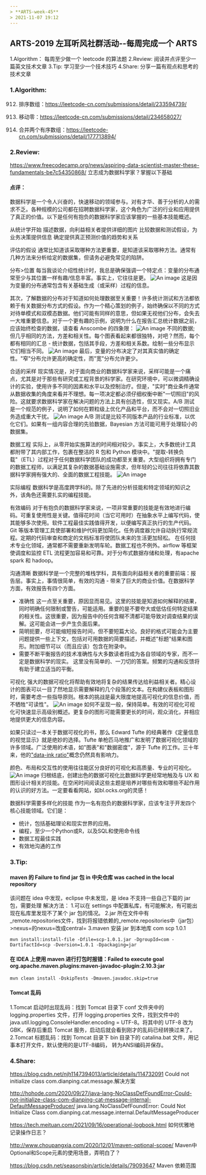 ```yaml
---
> **ARTS-week-45**
> 2021-11-07 19:12
---
```



## ARTS-2019 左耳听风社群活动--每周完成一个 ARTS
1.Algorithm： 每周至少做一个 leetcode 的算法题
2.Review: 阅读并点评至少一篇英文技术文章
3.Tip: 学习至少一个技术技巧
4.Share: 分享一篇有观点和思考的技术文章

### 1.Algorithm:

912. 排序数组：https://leetcode-cn.com/submissions/detail/233594739/

283. 移动零：https://leetcode-cn.com/submissions/detail/234658027/

88. 合并两个有序数组：https://leetcode-cn.com/submissions/detail/177713894/

### 2.Review:

https://www.freecodecamp.org/news/aspiring-data-scientist-master-these-fundamentals-be7c54350868/
立志成为数据科学家？掌握以下基础

#### 点评：

数据科学是一个令人兴奋的，快速移动的领域参与。对有才华、善于分析的人的需求不乏。各种规模的公司都在招聘数据科学家，这个角色为广泛的行业和应用提供了真正的价值。以下是任何有抱负的数据科学家应该掌握的一些基本技能概述。

从统计学开始
描述数据，向利益相关者提供详细的图片
比较数据和测试假设，为业务决策提供信息
确定提供真正预测价值的趋势和关系

评估的假设
通常比知道该采取哪种方法更重要，是知道该采取哪种方法。通常有几种方法来分析给定的数据集，但请务必避免常见的陷阱。

分布>位置
每当我谈论介绍性统计时，我总是确保强调一个特定点：变量的分布通常至少与其位置一样有趣/信息丰富。事实上，它往往是更。
![An image](./images/ARTS-week-45-1.png)
这是因为变量的分布通常包含有关基础生成（或采样）过程的信息。

其次，了解数据的分布对于知道如何处理数据至关重要！许多统计测试和方法都依赖于有关数据分布方式的假设。作为一个精心策划的例子，始终确保以不同的方式对待单模式和双模态数据。他们可能有同样的意思，但如果无视他们分布，会失去一大堆重要信息。对于一个更有趣的示例，说明为什么在报告汇总统计数据之前，应该始终检查的数据，请查看 Anscombe 的四象限：
![An image](./images/ARTS-week-45-2.png)
不同的数据;但几乎相同的方法，方差和相关性。每个图表看起来都很独特，对吧？然而，每个都有相同的汇总 - 统计数据，包括其手段，方差和相关系数。绘制一些分布显示它们相当不同。
![An image](./images/ARTS-week-45-3.png)
最后，变量的分布决定了对其真实值的确定性。"窄"分布允许更高的确定性，而"宽"分布允许更少。

合适的采样
现实情况是，对于面向商业的数据科学家来说，采样可能是一个痛点，尤其是对于那些有研究或工程背景的科学家。在研究环境中，可以微调精确设计的实验，使用许多不同的因素和水平以及控制治疗。但是，"实时"商业条件通常从数据收集的角度来看并不理想。每一项决定都必须仔细权衡中断"一切照旧"的风险。这就要求数据科学家在解决问题的方法上具有创造性，但又现实。A/B 测试是一个规范的例子，说明了如何在颗粒级上优化产品和平台，而不会对一切照旧业务造成重大干扰。
![An image](./images/ARTS-week-45-4.png)
A/B 测试是比较不同版本产品的行业标准，以优化它们。如果有一组内容合理的先验数据，Bayesian 方法可能可用于处理较小的数据集。

数据工程
实际上，从零开始实施算法的时间相对较少。事实上，大多数统计工具都附带了其内部工作，包裹在整洁的 R 包和 Python 模块中。"提取-转换负载"（ETL）过程对于任何数据科学团队的成功都至关重要。大型组织将拥有专门的数据工程师，以满足其复杂的数据基础设施需求，但年轻的公司往往将依靠其数据科学家拥有强大的、全面的数据工程技能。
![An image](./images/ARTS-week-45-5.png)

实际编程
数据科学是高度跨学科的。除了先进的分析技能和特定领域的知识之外，该角色还需要扎实的编程技能。

有效编码
对于有抱负的数据科学家来说，一项非常重要的技能是有效地进行编码。可重复使用性是关键。值得花时间（当它可用时）在抽象水平上编写代码，使其能够多次使用。软件工程最佳实践值得开发，以便编写真正执行的生产代码。Git 等版本管理工具使部署和维护代码更加简化。任务调度器允许自动执行常规流程。定期的代码审查和商定的文档标准将使团队未来的生活更加轻松。
在任何技术专业化领域，通常都不需要重新发明车轮。数据工程也不例外。airflow 等框架使调度和监控 ETL 流程更加容易和可靠。对于分布式数据存储和处理，有apache spark 和 hadoop。

沟通清晰
数据科学是一个完整的堆栈学科，具有面向利益相关者的重要前端：报告层。事实上，事情很简单，有效的沟通 - 带来了巨大的商业价值。在数据科学方面，有效报告有四个方面。

- 准确性 这一点至关重要，原因显而易见。这里的技能是知道如何解释的结果，同时明确任何限制或警告，可能适用。重要的是不要夸大或低估任何特定结果的相关性。这很重要，因为报告中的任何含糊不清都可能导致对调查结果的误解。这可能会进一步产生负面后果。
- 简明扼要，尽可能缩短报告时间，但不要短篇大论。良好的格式可能会为主要问题提供一些上下文，包括对可用数据的简要描述，并概述"标题"结果和图形。附加细节可以（而且应该）包含在附录中。
- 需要不断平衡报告的技术准确性与大多数读者将成为各自领域的专家，而不一定是数据科学的现实。
这里没有简单的、一刀切的答案。频繁的沟通和反馈将有助于建立适当的平衡。

可视化
强大的数据可视化将帮助有效地将复杂的结果传达给利益相关者。精心设计的图表可以一目了然地显示需要解释的几个段落的文本。在构建仪表板和图形时，需要考虑一些指导原则。根本的挑战是最大限度地提高可视化的信息价值，而不牺牲"可读性"。
![An image](./images/ARTS-week-45-6.png)
如何不呈现一般，保持简单。有效的可视化可视化可快速显示高级别概述。更复杂的图形可能需要更长的时间，观众消化，并相应地提供更大的信息内容。

如果只读过一本关于数据可视化的书，那么 Edward Tufte 的经典著作《定量信息的视觉显示》就是绝妙的选择。Tufte 单枪匹马地推广和发明了数据可视化领域的许多领域。广泛使用的术语，如"图表"和"数据密度"，源于 Tufte 的工作。三十年来，他的["data-ink ratio"](http://www-personal.umich.edu/~jpboyd/eng403_chap2_tuftegospel.pdf)概念仍然具有影响力。

颜色、布局和交互性的使用往往能区分良好的可视化和高质量、专业的可视化。
![An image](./images/ARTS-week-45-7.png)
归根结底，创建出色的数据可视化比数据科学更经常地触及与 UX 和图形设计相关的技能。在空闲时间阅读这些主题是培养对哪些有效和哪些不起作用的认识的好方法。一定要看看网站，如bl.ocks.org的灵感！

数据科学需要多样化的技能
作为一名有抱负的数据科学家，应该专注于开发四个核心技能领域。它们是：
- 统计，包括基础理论和现实世界的应用。
- 编程，至少一个Python或R，以及SQL和使用命令线
- 数据工程最佳实践
- 有效地沟通的工作

### 3.Tip:

#### maven 的 Failure to find jar 包 in 中央仓库 was cached in the local repository

该问题在 idea 中发现，eclipse 中未发现，是 idea 不支持一些自己下载的 jar 包，需要处理
解决方法：
1.可以在 settings 中配置私库，有可能解决，有可能出现在私库里发现不了某个 jar 包的情况。
2.jar 所在文件中有_remote.repositories文件，找到将报错依赖的_remote.repositories中（jar包）>nexus=的nexus=改成central=
3.maven 安装 jar 到本地库
<dependency>
    <groupId>com</groupId>
    <artifactId>scp</artifactId>
    <version>1.0.1</version>
</dependency>
```shell
mvn install:install-file -Dfile=scp-1.0.1.jar -DgroupId=com -DartifactId=scp -Dversion=1.0.1 -Dpackaging=jar
```

#### 在 IDEA 上使用 maven 进行打包时报错：Failed to execute goal org.apache.maven.plugins:maven-javadoc-plugin:2.10.3:jar
```shell
mvn clean install -DskipTests -Dmaven.javadoc.skip=true
```

#### Tomcat 乱码
1.Tomcat 启动时出现乱码：找到 Tomcat 目录下 conf 文件夹中的 logging.properties 文件，打开 logging.properties 文件，找到文件中的 java.util.logging.ConsoleHandler.encoding = UTF-8。将其中的 UTF-8 改为 GBK，保存后重启 Tomcat 服务，启动后就会看到刚才的乱码已经转换过来了。
2.Tomcat 标题乱码：找到 Tomcat 目录下 bin 目录下的 catalina.bat 文件，用记事本打开文件，默认使用的是UTF-8编码， 转为ANSI编码并保存。

### 4.Share:

https://blog.csdn.net/njh1147394013/article/details/114732091
Could not initialize class com.dianping.cat.message.解决方案

http://hohode.com/2020/09/27/java-lang-NoClassDefFoundError-Could-not-initialize-class-com-dianping-cat-message-internal-DefaultMessageProducer/
java.lang.NoClassDefFoundError: Could Not Initialize Class com.dianping.cat.message.internal.DefaultMessageProducer

https://tech.meituan.com/2021/09/16/operational-logbook.html
如何优雅地记录操作日志？

http://www.choupangxia.com/2020/12/01/maven-optional-scope/
Maven中Optional和Scope元素的使用场景，弄明白了？

https://blog.csdn.net/seasonsbin/article/details/79093647
Maven 依赖范围